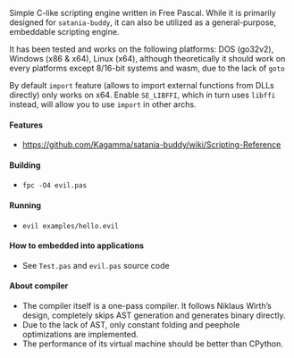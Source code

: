 Simple C-like scripting engine written in Free Pascal. While it is primarily designed for `satania-buddy`, it can also be utilized as a general-purpose, embeddable scripting engine.

It has been tested and works on the following platforms: DOS (go32v2), Windows (x86 & x64), Linux (x64), although theoretically it should work on every platforms except 8/16-bit systems and wasm, due to the lack of `goto`

By default `import` feature (allows to import external functions from DLLs directly) only works on x64. Enable `SE_LIBFFI`, which in turn uses `libffi` instead, will allow you to use `import` in other archs.

#### Features
- https://github.com/Kagamma/satania-buddy/wiki/Scripting-Reference

#### Building
- `fpc -O4 evil.pas`

#### Running
- `evil examples/hello.evil`

#### How to embedded into applications
- See `Test.pas` and `evil.pas` source code

#### About compiler
- The compiler itself is a one-pass compiler. It follows Niklaus Wirth’s design, completely skips AST generation and generates binary directly.
- Due to the lack of AST, only constant folding and peephole optimizations are implemented.
- The performance of its virtual machine should be better than CPython.
